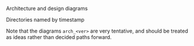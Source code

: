 Architecture and design diagrams

Directories named by timestamp

Note that the diagrams `arch_<ver>` are very tentative, and should be treated as ideas rather than decided paths forward.
